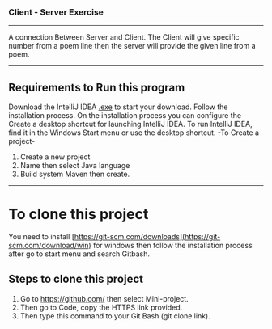 ### Client - Server Exercise
_____________________________________________
A connection Between Server and Client. The Client will give specific number from a poem line then the server will provide the given line from a poem.
_____________________________________________
## Requirements to Run this program

Download the IntelliJ IDEA [.exe](https://www.jetbrains.com/idea/download/?section=windows) to start your download.
Follow the installation process. On the installation process you can configure the Create a desktop shortcut for launching IntelliJ IDEA.
To run IntelliJ IDEA, find it in the Windows Start menu or use the desktop shortcut.
-To Create a project-
1. Create a new project
2. Name then select Java language
3. Build system Maven then create.
_____________________________________________
# To clone this project
You need to install [https://git-scm.com/downloads](https://git-scm.com/download/win) for windows
then follow the installation process after go to start menu and search Gitbash.
## Steps to clone this project
1. Go to https://github.com/ then select Mini-project.
2. Then go to Code, copy the HTTPS link provided.
3. Then type this command to your Git Bash (git clone link).

